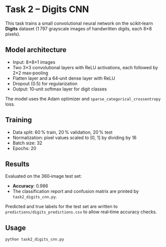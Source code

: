 # Task 2 – Digits CNN

This task trains a small convolutional neural network on the scikit‑learn **Digits** dataset (1 797 grayscale images of handwritten digits, each 8×8 pixels).

## Model architecture
- Input: 8×8×1 images
- Two 3×3 convolutional layers with ReLU activations, each followed by 2×2 max‑pooling
- Flatten layer and a 64‑unit dense layer with ReLU
- Dropout (0.5) for regularization
- Output: 10‑unit softmax layer for digit classes

The model uses the Adam optimizer and `sparse_categorical_crossentropy` loss.

## Training
- Data split: 60 % train, 20 % validation, 20 % test
- Normalization: pixel values scaled to [0, 1] by dividing by 16
- Batch size: 32
- Epochs: 20

## Results
Evaluated on the 360‑image test set:
- **Accuracy**: 0.986
- The classification report and confusion matrix are printed by `task2_digits_cnn.py`.

Predicted and true labels for the test set are written to `predictions/digits_predictions.csv` to allow real‑time accuracy checks.

## Usage
```bash
python task2_digits_cnn.py
```

